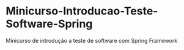 # Minicurso-Introducao-Teste-Software-Spring
Minicurso de introdução a teste de software com Spring Framework
